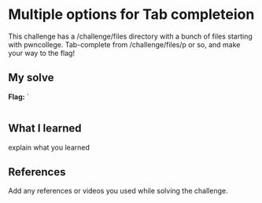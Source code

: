 # Multiple options for Tab completeion
This challenge has a /challenge/files directory with a bunch of files starting with pwncollege. Tab-complete from /challenge/files/p or so, and make your way to the flag!

## My solve
**Flag:** `

```

```

## What I learned
explain what you learned

## References 
Add any references or videos you used while solving the challenge.
